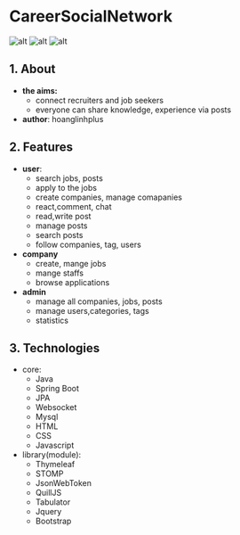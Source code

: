 # CareerSocialNetwork
![alt](https://img.shields.io/badge/version-1.0.0-brightgreen)
![alt](https://img.shields.io/github/last-commit/secretdeveloperisme/CareerSocialNetwork)
![alt](https://img.shields.io/github/repo-size/secretdeveloperisme/CareerSocialNetwork)

## 1. About
- **the aims:**
  - connect recruiters and job seekers
  - everyone can share knowledge, experience via posts
- **author**: hoanglinhplus
## 2. Features 
 - **user**:
   - search jobs, posts
   - apply to the jobs 
   - create companies, manage comapanies
   - react,comment, chat
   - read,write post
   - manage posts
   - search posts
   - follow companies, tag, users
 - **company**
   - create, mange jobs
   - mange staffs
   - browse applications
 - **admin**
   - manage all companies, jobs, posts
   - manage users,categories, tags
   - statistics
## 3. Technologies
  - core:
    - Java
    - Spring Boot
    - JPA
    - Websocket
    - Mysql
    - HTML
    - CSS
    - Javascript
  - library(module):
    - Thymeleaf 
    - STOMP
    - JsonWebToken 
    - QuillJS
    - Tabulator
    - Jquery
    - Bootstrap
